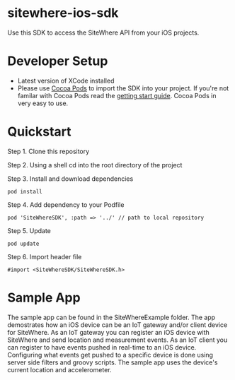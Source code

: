 # sitewhere-ios-sdk
Use this SDK to access the SiteWhere API from your iOS projects.

# Developer Setup
* Latest version of XCode installed
* Please use [Cocoa Pods](http://cocoapods.org/) to import the SDK into your project.  If you're not familar with Cocoa Pods read the [getting start guide](http://guides.cocoapods.org/using/getting-started.html).  Cocoa Pods in very easy to use.

# Quickstart
Step 1. Clone this repository

Step 2. Using a shell cd into the root directory of the project

Step 3. Install and download dependencies
```
pod install
```
Step 4. Add dependency to your Podfile
```
pod 'SiteWhereSDK', :path => '../' // path to local repository
```
Step 5. Update
```
pod update
```
Step 6. Import header file
```
#import <SiteWhereSDK/SiteWhereSDK.h>
```

# Sample App
The sample app can be found in the SiteWhereExample folder. The app demostrates how an iOS device can be an IoT gateway and/or client device for SiteWhere. As an IoT gateway you can register an iOS device with SiteWhere and send location and measurement events. As an IoT client you can register to have events pushed in real-time to an iOS device. Configuring what events get pushed to a specific device is done using server side filters and groovy scripts. The sample app uses the device's current location and accelerometer.
